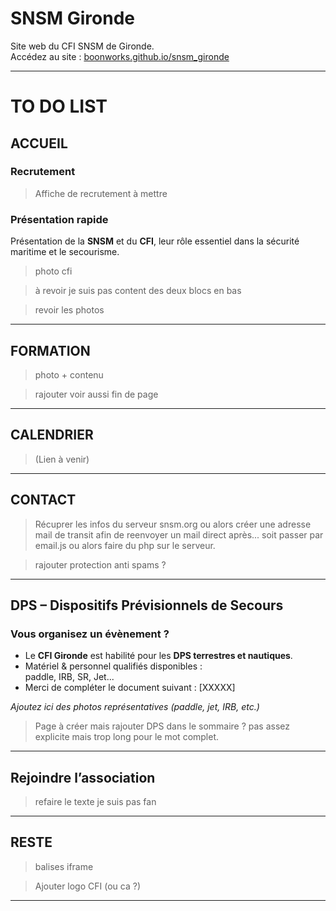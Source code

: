 #  SNSM Gironde

Site web du CFI SNSM de Gironde.  
Accédez au site : [boonworks.github.io/snsm_gironde](https://boonworks.github.io/snsm_gironde/)

---

# TO DO LIST



## ACCUEIL

###  Recrutement  
 > Affiche de recrutement à mettre

###  Présentation rapide
Présentation de la **SNSM** et du **CFI**, leur rôle essentiel dans la sécurité maritime et le secourisme.

>photo cfi

> à revoir je suis pas content des deux blocs en bas 

> revoir les photos

---

## FORMATION

> photo + contenu

> rajouter voir aussi fin de page
---


##  CALENDRIER

 >(Lien à venir)

---

##  CONTACT



> Récuprer les infos du serveur snsm.org ou alors créer une adresse mail de transit afin de reenvoyer un mail direct après... soit passer par email.js ou alors faire du php sur le serveur.

> rajouter protection anti spams ?

---


##  DPS – Dispositifs Prévisionnels de Secours 

###  Vous organisez un évènement ?

- Le **CFI Gironde** est habilité pour les **DPS terrestres et nautiques**.
- Matériel & personnel qualifiés disponibles :  
  paddle, IRB, SR, Jet...
-  Merci de compléter le document suivant : [XXXXX]

 *Ajoutez ici des photos représentatives (paddle, jet, IRB, etc.)*


> Page à créer mais rajouter DPS dans le sommaire ? pas assez explicite mais trop long pour le mot complet.

---



##  Rejoindre l’association 

> refaire le texte je suis pas fan

---

## RESTE

> balises iframe

> Ajouter logo CFI (ou ca ?)
---